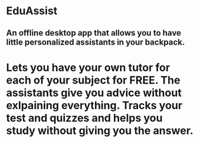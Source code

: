 # EduAssist

## An offline desktop app that allows you to have little personalized assistants in your backpack.

# Lets you have your own tutor for each of your subject for FREE. The assistants give you advice without exlpaining everything. Tracks your test and quizzes and helps you study without giving you the answer.
